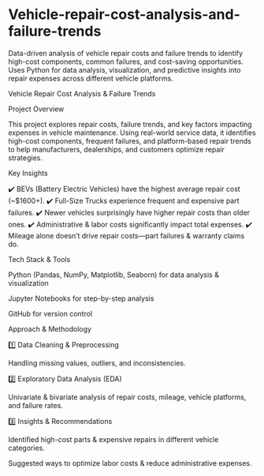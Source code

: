 # Vehicle-repair-cost-analysis-and-failure-trends
Data-driven analysis of vehicle repair costs and failure trends to identify high-cost components, common failures, and cost-saving opportunities. Uses Python for data analysis, visualization, and predictive insights into repair expenses across different vehicle platforms.

Vehicle Repair Cost Analysis & Failure Trends

Project Overview

This project explores repair costs, failure trends, and key factors impacting expenses in vehicle maintenance. 
Using real-world service data, it identifies high-cost components, frequent failures, and platform-based repair trends to help manufacturers, dealerships, and customers optimize repair strategies.

Key Insights

✔️ BEVs (Battery Electric Vehicles) have the highest average repair cost (~$1600+).
✔️ Full-Size Trucks experience frequent and expensive part failures.
✔️ Newer vehicles surprisingly have higher repair costs than older ones.
✔️ Administrative & labor costs significantly impact total expenses.
✔️ Mileage alone doesn’t drive repair costs—part failures & warranty claims do.

Tech Stack & Tools

Python (Pandas, NumPy, Matplotlib, Seaborn) for data analysis & visualization

Jupyter Notebooks for step-by-step analysis

GitHub for version control


Approach & Methodology

1️⃣ Data Cleaning & Preprocessing

Handling missing values, outliers, and inconsistencies.


2️⃣ Exploratory Data Analysis (EDA)

Univariate & bivariate analysis of repair costs, mileage, vehicle platforms, and failure rates.


3️⃣ Insights & Recommendations

Identified high-cost parts & expensive repairs in different vehicle categories.

Suggested ways to optimize labor costs & reduce administrative expenses.


